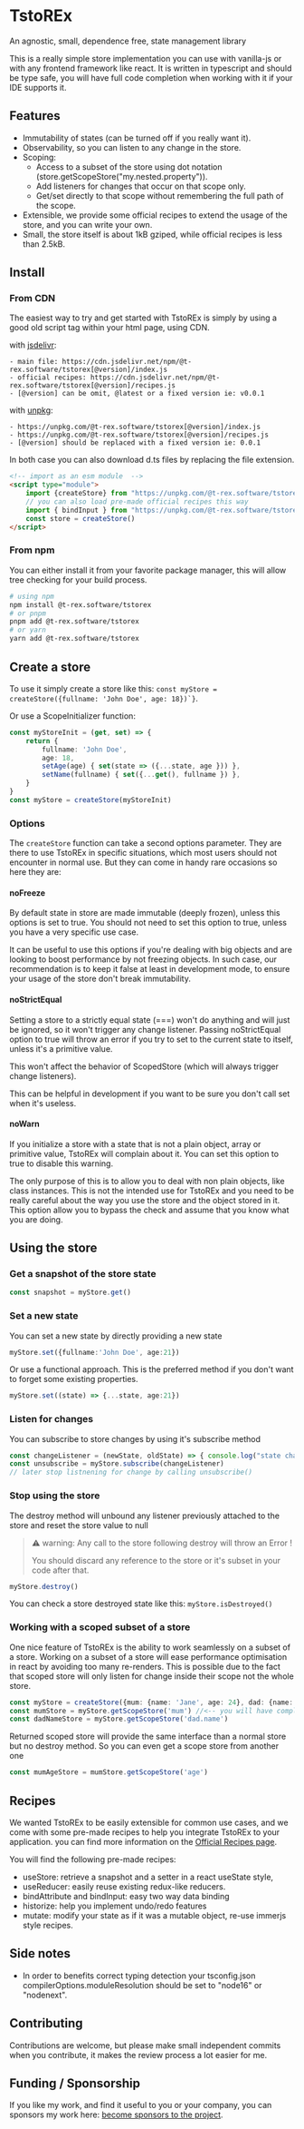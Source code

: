 # TstoREx

An agnostic, small, dependence free, state management library

This is a really simple store implementation you can use with vanilla-js or with any frontend framework like react.
It is written in typescript and should be type safe, you will have full code completion when working with it if your IDE supports it.

## Features
* Immutability of states (can be turned off if you really want it).
* Observability, so you can listen to any change in the store.
* Scoping:
    * Access to a subset of the store using dot notation (store.getScopeStore("my.nested.property")).
    * Add listeners for changes that occur on that scope only.
    * Get/set directly to that scope without remembering the full path of the scope.
* Extensible, we provide some official recipes to extend the usage of the store, and you can write your own.
* Small, the store itself is about 1kB gziped, while official recipes is less than 2.5kB.

## Install

### From CDN
The easiest way to try and get started with TstoREx is simply by using a good old script tag within your html page, using CDN.

with [jsdelivr](https://www.jsdelivr.com/): 

	- main file: https://cdn.jsdelivr.net/npm/@t-rex.software/tstorex[@version]/index.js
	- official recipes: https://cdn.jsdelivr.net/npm/@t-rex.software/tstorex[@version]/recipes.js
	- [@version] can be omit, @latest or a fixed version ie: v0.0.1

with [unpkg](https://unpkg.com/):

	- https://unpkg.com/@t-rex.software/tstorex[@version]/index.js
	- https://unpkg.com/@t-rex.software/tstorex[@version]/recipes.js
	- [@version] should be replaced with a fixed version ie: 0.0.1

In both case you can also download d.ts files by replacing the file extension.


```html
<!-- import as an esm module  -->
<script type="module">
 	import {createStore} from "https://unpkg.com/@t-rex.software/tstorex/index.js"
	// you can also load pre-made official recipes this way
	import { bindInput } from "https://unpkg.com/@t-rex.software/tstorex/recipes.js"
	const store = createStore()
</script>
```

### From npm
You can either install it from your favorite package manager, this will allow tree checking for your build process.
```sh
# using npm
npm install @t-rex.software/tstorex
# or pnpm 
pnpm add @t-rex.software/tstorex
# or yarn
yarn add @t-rex.software/tstorex
```

## Create a store

To use it simply create a store like this: ```const myStore = createStore({fullname: 'John Doe', age: 18})`}```.

Or use a ScopeInitializer function: 
```ts
const myStoreInit = (get, set) => {
	return {
		fullname: 'John Doe',
		age: 18,
		setAge(age) { set(state => ({...state, age })) },
		setName(fullname) { set({...get(), fullname }) },
	}
}
const myStore = createStore(myStoreInit)
```

### Options

The ```createStore``` function can take a second options parameter. They are there to use TstoREx in specific situations, which most users should not encounter in normal use. But they can come in handy rare occasions so here they are:

#### noFreeze
By default state in store are made immutable (deeply frozen), unless this options is set to true.
You should not need to set this option to true, unless you have a very specific use case.

It can be useful to use this options if you're dealing with big objects and are looking to boost performance by not freezing objects. In such case, our recommendation is to keep it false at least in development mode, to ensure your usage of the store don't break immutability. 

#### noStrictEqual
Setting a store to a strictly equal state (===) won't do anything and will just be ignored, so it won't trigger any change listener.
Passing noStrictEqual option to true will throw an error if you try to set to the current state to itself, unless it's a primitive value.

This won't affect the behavior of ScopedStore (which will always trigger change listeners).

This can be helpful in development if you want to be sure you don't call set when it's useless.

#### noWarn
If you initialize a store with a state that is not a plain object, array or primitive value,
TstoREx will complain about it. You can set this option to true to disable this warning.

The only purpose of this is to allow you to deal with non plain objects, like class instances.
This is not the intended use for TstoREx and you need to be really careful about the way you use the store and the object stored in it. This option allow you to bypass the check and assume that you know what you are doing.

## Using the store

### Get a snapshot of the store state
```ts
const snapshot = myStore.get()
```

### Set a new state
You can set a new state by directly providing a new state
```ts
myStore.set({fullname:'John Doe', age:21})
```
Or use a functional approach. This is the preferred method if you don't want to forget some existing properties.
```ts
myStore.set((state) => {...state, age:21})
```

### Listen for changes
You can subscribe to store changes by using it's subscribe method
```ts
const changeListener = (newState, oldState) => { console.log("state changed") }
const unsubscribe = myStore.subscribe(changeListener)
// later stop listnening for change by calling unsubscribe()
```
### Stop using the store
The destroy method will unbound any listener previously attached to the store and reset the store value to null
> ⚠ warning: Any call to the store following destroy will throw an Error !
>
> You should discard any reference to the store or it's subset in your code after that.
```ts
myStore.destroy()
```
You can check a store destroyed state like this: ```myStore.isDestroyed()```

### Working with a scoped subset of a store
One nice feature of TstoREx is the ability to work seamlessly on a subset of a store.
Working on a subset of a store will ease performance optimisation in react by avoiding too many re-renders.
This is possible due to the fact that scoped store will only listen for change inside their scope not the whole store.
```ts
const myStore = createStore({mum: {name: 'Jane', age: 24}, dad: {name: 'John', age: 25}})
const mumStore = myStore.getScopeStore('mum') //<-- you will have completion for path too
const dadNameStore = myStore.getScopeStore('dad.name')
```
Returned scoped store will provide the same interface than a normal store but no destroy method.
So you can even get a scope store from another one
```ts
const mumAgeStore = mumStore.getScopeStore('age')
```
## Recipes 
We wanted TstoREx to be easily extensible for common use cases, and we come with some pre-made recipes to help you integrate TstoREx to your application. you can find more information on the [Official Recipes page](./src/recipes/README.md).

You will find the following pre-made recipes:
* useStore: retrieve a snapshot and a setter in a react useState style,
* useReducer: easily reuse existing redux-like reducers.
* bindAttribute and bindInput: easy two way data binding
* historize: help you implement undo/redo features
* mutate: modify your state as if it was a mutable object, re-use immerjs style recipes.

## Side notes
- In order to benefits correct typing detection your tsconfig.json compilerOptions.moduleResolution should be set to "node16" or "nodenext".


## Contributing
Contributions are welcome, but please make small independent commits when you contribute, it makes the review process a lot easier for me.

## Funding / Sponsorship
If you like my work, and find it useful to you or your company, you can sponsors my work here: [become sponsors to the project](https://github.com/sponsors/malko).
